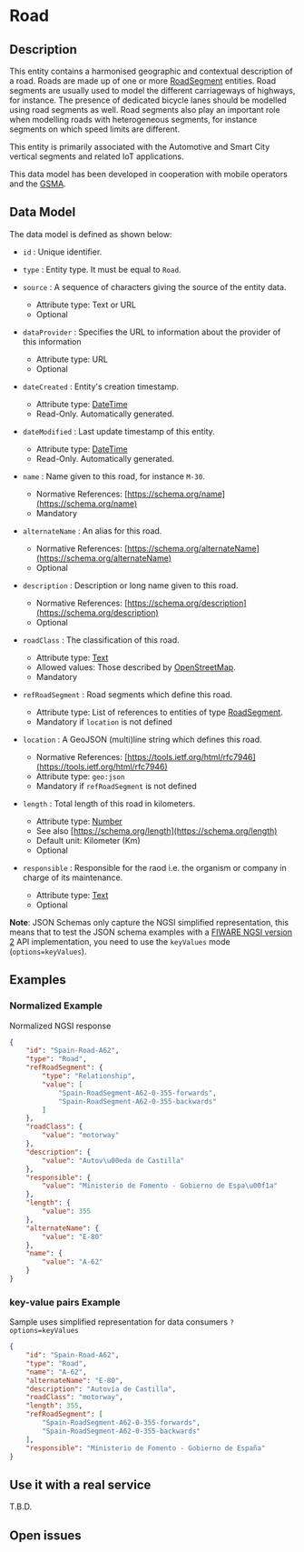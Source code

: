 # Road

## Description

This entity contains a harmonised geographic and contextual description of a
road. Roads are made up of one or more
[RoadSegment](../../RoadSegment/doc/spec.md) entities. Road segments are usually
used to model the different carriageways of highways, for instance. The presence
of dedicated bicycle lanes should be modelled using road segments as well. Road
segments also play an important role when modelling roads with heterogeneous
segments, for instance segments on which speed limits are different.

This entity is primarily associated with the Automotive and Smart City vertical
segments and related IoT applications.

This data model has been developed in cooperation with mobile operators and the
[GSMA](https://www.gsma.com/iot/iot-big-data/).

## Data Model

The data model is defined as shown below:

-   `id` : Unique identifier.

-   `type` : Entity type. It must be equal to `Road`.

-   `source` : A sequence of characters giving the source of the entity data.

    -   Attribute type: Text or URL
    -   Optional

-   `dataProvider` : Specifies the URL to information about the provider of this
    information

    -   Attribute type: URL
    -   Optional

-   `dateCreated` : Entity's creation timestamp.

    -   Attribute type: [DateTime](https://schema.org/DateTime)
    -   Read-Only. Automatically generated.

-   `dateModified` : Last update timestamp of this entity.

    -   Attribute type: [DateTime](https://schema.org/DateTime)
    -   Read-Only. Automatically generated.

-   `name` : Name given to this road, for instance `M-30`.

    -   Normative References: [https://schema.org/name](https://schema.org/name)
    -   Mandatory

-   `alternateName` : An alias for this road.

    -   Normative References:
        [https://schema.org/alternateName](https://schema.org/alternateName)
    -   Optional

-   `description` : Description or long name given to this road.

    -   Normative References:
        [https://schema.org/description](https://schema.org/description)
    -   Optional

-   `roadClass` : The classification of this road.

    -   Attribute type: [Text](https://schema.org/Text)
    -   Allowed values: Those described by
        [OpenStreetMap](http://wiki.openstreetmap.org/wiki/Key:highway).
    -   Mandatory

-   `refRoadSegment` : Road segments which define this road.

    -   Attribute type: List of references to entities of type
        [RoadSegment](../../RoadSegment/doc/spec.md).
    -   Mandatory if `location` is not defined

-   `location` : A GeoJSON (multi)line string which defines this road.

    -   Normative References:
        [https://tools.ietf.org/html/rfc7946](https://tools.ietf.org/html/rfc7946)
    -   Attribute type: `geo:json`
    -   Mandatory if `refRoadSegment` is not defined

-   `length` : Total length of this road in kilometers.

    -   Attribute type: [Number](https://schema.org/Number)
    -   See also [https://schema.org/length](https://schema.org/length)
    -   Default unit: Kilometer (Km)
    -   Optional

-   `responsible` : Responsible for the raod i.e. the organism or company in
    charge of its maintenance.
    -   Attribute type: [Text](https://schema.org/Text)
    -   Optional

**Note**: JSON Schemas only capture the NGSI simplified representation, this
means that to test the JSON schema examples with a
[FIWARE NGSI version 2](http://fiware.github.io/specifications/ngsiv2/stable)
API implementation, you need to use the `keyValues` mode (`options=keyValues`).

## Examples

### Normalized Example

Normalized NGSI response

```json
{
    "id": "Spain-Road-A62",
    "type": "Road",
    "refRoadSegment": {
        "type": "Relationship",
        "value": [
            "Spain-RoadSegment-A62-0-355-forwards",
            "Spain-RoadSegment-A62-0-355-backwards"
        ]
    },
    "roadClass": {
        "value": "motorway"
    },
    "description": {
        "value": "Autov\u00eda de Castilla"
    },
    "responsible": {
        "value": "Ministerio de Fomento - Gobierno de Espa\u00f1a"
    },
    "length": {
        "value": 355
    },
    "alternateName": {
        "value": "E-80"
    },
    "name": {
        "value": "A-62"
    }
}
```

### key-value pairs Example

Sample uses simplified representation for data consumers `?options=keyValues`

```json
{
    "id": "Spain-Road-A62",
    "type": "Road",
    "name": "A-62",
    "alternateName": "E-80",
    "description": "Autovía de Castilla",
    "roadClass": "motorway",
    "length": 355,
    "refRoadSegment": [
        "Spain-RoadSegment-A62-0-355-forwards",
        "Spain-RoadSegment-A62-0-355-backwards"
    ],
    "responsible": "Ministerio de Fomento - Gobierno de España"
}
```

## Use it with a real service

T.B.D.

## Open issues
